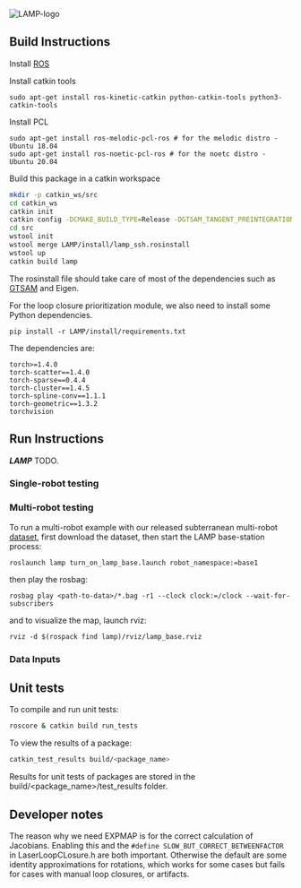 ![LAMP-logo](https://gitlab.robotics.caltech.edu/rollocopter/localizer/localizer_lamp/raw/master/LAMP-logo.png)


## Build Instructions

Install [ROS](http://wiki.ros.org/ROS/Installation)

Install catkin tools
```
sudo apt-get install ros-kinetic-catkin python-catkin-tools python3-catkin-tools
```

Install PCL 
```
sudo apt-get install ros-melodic-pcl-ros # for the melodic distro - Ubuntu 18.04
sudo apt-get install ros-noetic-pcl-ros # for the noetc distro - Ubuntu 20.04
```


Build this package in a catkin workspace 
```bash
mkdir -p catkin_ws/src
cd catkin_ws
catkin init
catkin config -DCMAKE_BUILD_TYPE=Release -DGTSAM_TANGENT_PREINTEGRATION=OFF -DGTSAM_BUILD_WITH_MARCH_NATIVE=OFF -DOPENGV_BUILD_WITH_MARCH_NATIVE=OFF -DBUILD_TEASER_FPFH=ON
cd src
wstool init
wstool merge LAMP/install/lamp_ssh.rosinstall
wstool up
catkin build lamp
```
The rosinstall file should take care of most of the dependencies such as [GTSAM](https://github.com/borglab/gtsam) and Eigen.


For the loop closure prioritization module, we also need to install some Python dependencies.
```
pip install -r LAMP/install/requirements.txt
```

The dependencies are:
```
torch>=1.4.0
torch-scatter==1.4.0
torch-sparse==0.4.4
torch-cluster==1.4.5
torch-spline-conv==1.1.1
torch-geometric==1.3.2
torchvision
```



## Run Instructions
***LAMP*** TODO.
### Single-robot testing

### Multi-robot testing 
To run a multi-robot example with our released subterranean multi-robot [dataset](TODO), first download the dataset, 
then start the LAMP base-station process: 
```
roslaunch lamp turn_on_lamp_base.launch robot_namespace:=base1
```
then play the rosbag:
```
rosbag play <path-to-data>/*.bag -r1 --clock clock:=/clock --wait-for-subscribers
```
and to visualize the map, launch rviz:
```
rviz -d $(rospack find lamp)/rviz/lamp_base.rviz
```

### Data Inputs


## Unit tests
To compile and run unit tests:
```bash
roscore & catkin build run_tests
``` 

To view the results of a package:
```bash
catkin_test_results build/<package_name>
``` 
Results for unit tests of packages are stored in the build/<package_name>/test_results folder.

## Developer notes
The reason why we need EXPMAP is for the correct calculation of Jacobians. 
Enabling this and the `#define SLOW_BUT_CORRECT_BETWEENFACTOR` in LaserLoopCLosure.h are both important. Otherwise the default are some identity approximations for rotations, which works for some cases but fails for cases with manual loop closures, or artifacts. 

